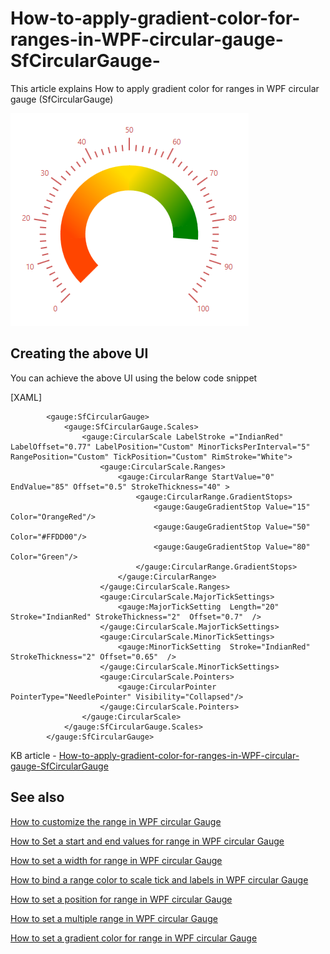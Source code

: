 # How-to-apply-gradient-color-for-ranges-in-WPF-circular-gauge-SfCircularGauge-

This article explains How to apply gradient color for ranges in WPF circular gauge (SfCircularGauge)

![Output image of SfCircularGauge ranges](Output.png)
 
## Creating the above UI

You can achieve the above UI using the below code snippet

[XAML]

```
        <gauge:SfCircularGauge>
            <gauge:SfCircularGauge.Scales>
                <gauge:CircularScale LabelStroke ="IndianRed" LabelOffset="0.77" LabelPosition="Custom" MinorTicksPerInterval="5" RangePosition="Custom" TickPosition="Custom" RimStroke="White">
                    <gauge:CircularScale.Ranges>
                        <gauge:CircularRange StartValue="0" EndValue="85" Offset="0.5" StrokeThickness="40" >
                            <gauge:CircularRange.GradientStops>
                                <gauge:GaugeGradientStop Value="15" Color="OrangeRed"/>
                                <gauge:GaugeGradientStop Value="50" Color="#FFDD00"/>
                                <gauge:GaugeGradientStop Value="80" Color="Green"/>
                            </gauge:CircularRange.GradientStops>
                        </gauge:CircularRange>
                    </gauge:CircularScale.Ranges>
                    <gauge:CircularScale.MajorTickSettings>
                        <gauge:MajorTickSetting  Length="20" Stroke="IndianRed" StrokeThickness="2"  Offset="0.7"  />
                    </gauge:CircularScale.MajorTickSettings>
                    <gauge:CircularScale.MinorTickSettings>
                        <gauge:MinorTickSetting  Stroke="IndianRed"  StrokeThickness="2" Offset="0.65"  />
                    </gauge:CircularScale.MinorTickSettings>
                    <gauge:CircularScale.Pointers>
                        <gauge:CircularPointer PointerType="NeedlePointer" Visibility="Collapsed"/>
                    </gauge:CircularScale.Pointers>
                </gauge:CircularScale>
            </gauge:SfCircularGauge.Scales>
        </gauge:SfCircularGauge>
```

KB article - [How-to-apply-gradient-color-for-ranges-in-WPF-circular-gauge-SfCircularGauge](https://www.syncfusion.com/kb/12029/how-to-apply-gradient-color-for-ranges-in-wpf-circular-gauge-sfcirculargauge)

## See also

[How to customize the range in WPF circular Gauge](https://help.syncfusion.com/wpf/radial-gauge/ranges#range-customization)

[How to Set a start and end values for range in WPF circular Gauge](https://help.syncfusion.com/wpf/radial-gauge/ranges?cs-save-lang=1&&cs-lang=csharp)

[How to set a width for range in WPF circular Gauge](https://help.syncfusion.com/wpf/radial-gauge/ranges?cs-save-lang=1&&cs-lang=csharp)

[How to bind a range color to scale tick and labels in WPF circular Gauge](https://help.syncfusion.com/wpf/radial-gauge/ranges?cs-save-lang=1&cs-lang=csharp#binding-range-color-to-scale-tick-and-labels)

[How to set a position for range in WPF circular Gauge](https://help.syncfusion.com/wpf/radial-gauge/ranges?cs-save-lang=1&cs-lang=csharp#setting-a-position-for-range)

[How to set a multiple range in WPF circular Gauge](https://help.syncfusion.com/wpf/radial-gauge/ranges?cs-save-lang=1&cs-lang=csharp#setting-a-multiple-ranges)

[How to set a gradient color for range in WPF circular Gauge](https://help.syncfusion.com/wpf/radial-gauge/ranges?cs-save-lang=1&cs-lang=csharp#setting-gradient-color-for-range)

